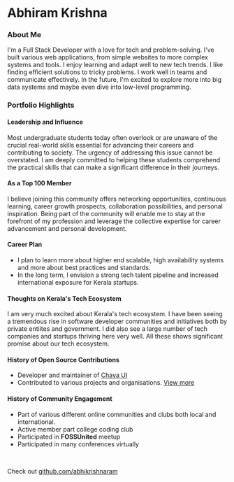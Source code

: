 # Abhiram Krishna

### About Me
I'm a Full Stack Developer with a love for tech and problem-solving. I've built various web applications, from simple websites to more complex systems and tools. I enjoy learning and adapt well to new tech trends. I like finding efficient solutions to tricky problems. I work well in teams and communicate effectively. In the future, I'm excited to explore more into big data systems and maybe even dive into low-level programming.


### Portfolio Highlights


#### Leadership and Influence

Most undergraduate students today often overlook or are unaware of the crucial real-world skills essential for advancing their careers and contributing to society. The urgency of addressing this issue cannot be overstated. I am deeply committed to helping these students comprehend the practical skills that can make a significant difference in their journeys.


#### As a Top 100 Member

I believe joining this community offers networking opportunities, continuous learning, career growth prospects, collaboration possibilities, and personal inspiration. Being part of the community will enable me to stay at the forefront of my profession and leverage the collective expertise for career advancement and personal development.


#### Career Plan

- I plan to learn more about higher end scalable, high availability systems and more about best practices and standards.
- In the long term, I envision a strong tech talent pipeline and increased international exposure for Kerala startups.


#### Thoughts on Kerala's Tech Ecosystem

I am very much excited about Kerala's tech ecosystem. I have been seeing a tremendous rise in software developer communities and initiatives both by private entiites and government. I did also see a large number of tech companies and startups thriving here very well. All these shows significant promise about our tech ecosystem.


#### History of Open Source Contributions

- Developer and maintainer of [Chaya UI](https://chaya.traboda.com/)
- Contributed to various projects and organisations. [View more](https://github.com/abhikrishnaram)


#### History of Community Engagement

- Part of various different online communities and clubs both local and international.
- Active member part college coding club
- Participated in **FOSSUnited** meetup
- Participated in many conferences virtually


<br>

Check out [github.com/abhikrishnaram](https://github.com/abhikrishnaram)
